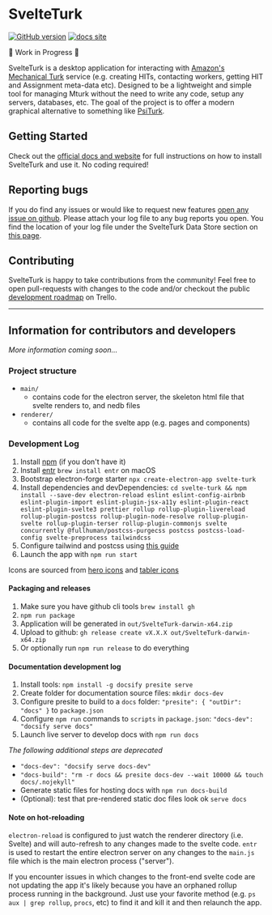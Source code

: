 # SvelteTurk

[![GitHub version](https://badge.fury.io/gh/ejolly%2Fsvelteturk.svg)](https://github.com/ejolly/svelteturk/releases)
[![docs site](https://img.shields.io/badge/docs-site-blue)](https://eshinjolly.com/svelteturk)

🚧 Work in Progress 🚧

SvelteTurk is a desktop application for interacting with [Amazon's Mechanical Turk](https://www.mturk.com/) service (e.g. creating HITs, contacting workers, getting HIT and Assignment meta-data etc). Designed to be a lightweight and simple tool for managing Mturk without the need to write any code, setup any servers, databases, etc. The goal of the project is to offer a modern graphical alternative to something like [PsiTurk](https://psiturk.org/).  

## Getting Started

Check out the [official docs and website](https://eshinjolly.com/svelteturk) for full instructions on how to install SvelteTurk and use it. No coding required!


## Reporting bugs

If you do find any issues or would like to request new features [open any issue on github](https://github.com/ejolly/svelteturk/issues/new). Please attach your log file to any bug reports you open. You find the location of your log file under the SvelteTurk Data Store section on [this page](https://eshinjolly.com/svelteturk/#/settings). 


## Contributing 

SvelteTurk is happy to take contributions from the community! Feel free to open pull-requests with changes to the code and/or checkout the public [development roadmap](https://trello.com/b/Ha9M431u) on Trello. 

---

## Information for contributors and developers

*More information coming soon...*

### Project structure

- `main/`
  - contains code for the electron server, the skeleton html file that svelte renders to, and nedb files
- `renderer/`
  - contains all code for the svelte app (e.g. pages and components)

### Development Log

1. Install [npm](https://www.npmjs.com/get-npm) (if you don't have it)
2. Install [entr](http://eradman.com/entrproject/) `brew install entr` on macOS
3. Bootstrap electron-forge starter `npx create-electron-app svelte-turk`
4. Install dependencies and devDependencies: `cd svelte-turk && npm install --save-dev electron-reload eslint eslint-config-airbnb eslint-plugin-import eslint-plugin-jsx-a11y eslint-plugin-react eslint-plugin-svelte3 prettier rollup rollup-plugin-livereload rollup-plugin-postcss rollup-plugin-node-resolve rollup-plugin-svelte rollup-plugin-terser rollup-plugin-commonjs svelte concurrently @fullhuman/postcss-purgecss postcss postcss-load-config svelte-preprocess tailwindcss`
5. Configure tailwind and postcss using [this guide](https://dev.to/sarioglu/using-svelte-with-tailwindcss-a-better-approach-47ph)
6. Launch the app with `npm run start` 

Icons are sourced from [hero icons](https://heroicons.dev/) and [tabler icons](https://tablericons.com/)  

#### Packaging and releases

1. Make sure you have github cli tools `brew install gh`
2. `npm run package`
3. Application will be generated in `out/SvelteTurk-darwin-x64.zip`
3. Upload to github: `gh release create vX.X.X out/SvelteTurk-darwin-x64.zip`
4. Or optionally run `npm run release` to do everything

#### Documentation development log
1. Install tools: `npm install -g docsify presite serve`
2. Create folder for documentation source files: `mkdir docs-dev`
3. Configure presite to build to a `docs` folder: `"presite": { "outDir": "docs" }` to `package.json`
4. Configure `npm run` commands to `scripts` in `package.json`: `"docs-dev": "docsify serve docs"` 
5. Launch live server to develop docs with `npm run docs`

*The following additional steps are deprecated*
  - `"docs-dev": "docsify serve docs-dev"` 
  - `"docs-build": "rm -r docs && presite docs-dev --wait 10000 && touch docs/.nojekyll"`
- Generate static files for hosting docs with `npm run docs-build`
- (Optional): test that pre-rendered static doc files look ok `serve docs`

#### Note on hot-reloading

`electron-reload` is configured to just watch the renderer directory (i.e. Svelte) and will auto-refresh to any changes made to the svelte code. `entr` is used to restart the entire electron server on any changes to the `main.js` file which is the main electron process ("server").  

If you encounter issues in which changes to the front-end svelte code are not updating the app it's likely because you have an orphaned rollup process running in the background. Just use your favorite method (e.g. `ps aux | grep rollup`, `procs`, etc) to find it and kill it and then relaunch the app.
